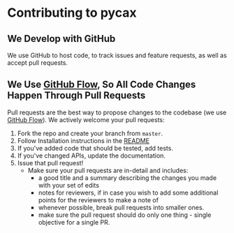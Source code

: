 # Contributing to pycax

## We Develop with GitHub
We use GitHub to host code, to track issues and feature requests, as well as accept pull requests.

## We Use [GitHub Flow](https://guides.github.com/introduction/flow/index.html), So All Code Changes Happen Through Pull Requests
Pull requests are the best way to propose changes to the codebase (we use [GitHub Flow](https://guides.github.com/introduction/flow/index.html)). We actively welcome your pull requests:

1. Fork the repo and create your branch from `master`.
2. Follow Installation instructions in the [README](https://github.com/iobis/pyobis/blob/master/README.rst)
3. If you've added code that should be tested, add tests.
4. If you've changed APIs, update the documentation.
5. Issue that pull request!
    + Make sure your pull requests are in-detail and includes:
        - a good title and a summary describing the changes you made with your set of edits
        - notes for reviewers, if in case you wish to add some additional points for the reviewers to make a note of
        - whenever possible, break pull requests into smaller ones.
        - make sure the pull request should do only one thing - single objective for a single PR.

